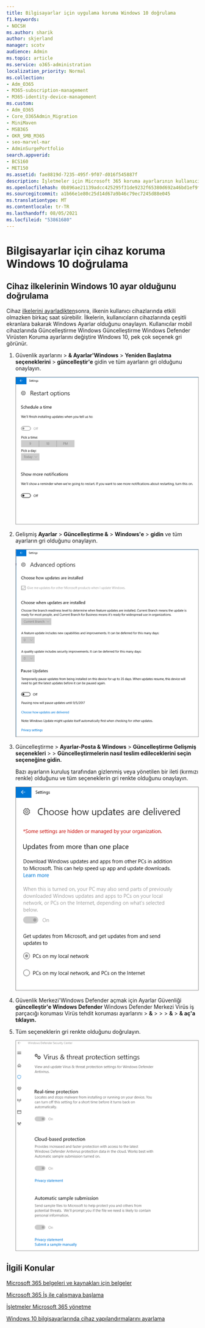 ```yaml
---
title: Bilgisayarlar için uygulama koruma Windows 10 doğrulama
f1.keywords:
- NOCSH
ms.author: sharik
author: skjerland
manager: scotv
audience: Admin
ms.topic: article
ms.service: o365-administration
localization_priority: Normal
ms.collection:
- Adm_O365
- M365-subscription-management
- M365-identity-device-management
ms.custom:
- Adm_O365
- Core_O365Admin_Migration
- MiniMaven
- MSB365
- OKR_SMB_M365
- seo-marvel-mar
- AdminSurgePortfolio
search.appverid:
- BCS160
- MET150
ms.assetid: fae8819d-7235-495f-9f07-d016f545887f
description: İşletmeler için Microsoft 365 koruma ayarlarının kullanıcılarınızı ve cihazlarınızı nasıl Windows 10 öğrenin.
ms.openlocfilehash: 0b896ae21139adcc425295f31de9232f65380d692a46bd1ef9f81d4516e0e9ec
ms.sourcegitcommit: a1b66e1e80c25d14d67a9b46c79ec7245d88e045
ms.translationtype: MT
ms.contentlocale: tr-TR
ms.lasthandoff: 08/05/2021
ms.locfileid: "53861680"
---
```

# <a name="validate-device-protection-settings-for-windows-10-pcs"></a>Bilgisayarlar için cihaz koruma Windows 10 doğrulama

## <a name="verify-that-windows-10-device-policies-are-set"></a>Cihaz ilkelerinin Windows 10 ayar olduğunu doğrulama

Cihaz [ilkelerini ayarladikten](protection-settings-for-windows-10-pcs.md)sonra, ilkenin kullanıcı cihazlarında etkili olmazken birkaç saat sürebilir. İlkelerin, kullanıcıların cihazlarında çeşitli ekranlara bakarak Windows Ayarlar olduğunu onaylayın. Kullanıcılar mobil cihazlarında Güncelleştirme Windows Güncelleştirme Windows Defender Virüsten Koruma ayarlarını değiştire Windows 10, pek çok seçenek gri görünür.
  
1. Güvenlik  ayarlarını \> **&amp; Ayarlar'Windows** \> **Yeniden Başlatma seçeneklerini** \> **güncelleştir'e** gidin ve tüm ayarların gri olduğunu onaylayın. 
    
    ![Yeniden başlatma seçeneklerinin tüm seçenekleri gri gösterilir.](../media/31308da9-18b0-47c5-bbf6-d5fa6747c376.png)
  
2. Gelişmiş **Ayarlar** \> **Güncelleştirme &amp;** \> **Windows'e** \> **gidin** ve tüm ayarların gri olduğunu onaylayın. 
    
    ![Windows Gelişmiş güncelleştirme seçeneklerinin hepsi gri renkte.](../media/049cf281-d503-4be9-898b-c0a3286c7fc2.png)
  
3. Güncelleştirme  \> **Ayarlar-Posta &amp; Windows** \> **Güncelleştirme Gelişmiş seçenekleri** \>  \> **Güncelleştirmelerin nasıl teslim edileceklerini seçin seçeneğine gidin.**
    
    Bazı ayarların kuruluş tarafından gizlenmiş veya yönetilen bir ileti (kırmızı renkle) olduğunu ve tüm seçeneklerin gri renkte olduğunu onaylayın.
    
    ![Güncelleştirmelerin nasıl teslim edileceklerini seçin sayfası ayarların kuruluş tarafından gizlendi veya yönetiliyor olduğunu gösterir.](../media/6b3e37c5-da41-4afd-9983-b4f406216b59.png)
  
4. Güvenlik Merkezi'Windows Defender açmak için Ayarlar Güvenliği **güncelleştir'e Windows Defender** Windows Defender Merkezi Virüs iş parçacığı koruması Virüs tehdit koruması ayarlarını \> **&amp;** \>  \>  \> **&amp;** \> **&amp; aç'a tıklayın.** 
    
5. Tüm seçeneklerin gri renkte olduğunu doğrulayın. 
    
    ![Virüs ve tehdit koruması ayarları gri görünür.](../media/9ca68d40-a5d9-49d7-92a4-c581688b5926.png)
  
## <a name="related-topics"></a>İlgili Konular

[Microsoft 365 belgeleri ve kaynakları için belgeler](./index.yml)
  
[Microsoft 365 İş ile çalışmaya başlama](microsoft-365-business-overview.md)
  
[İşletmeler Microsoft 365 yönetme](manage.md)
  
[Windows 10 bilgisayarlarında cihaz yapılandırmalarını ayarlama](protection-settings-for-windows-10-pcs.md)
